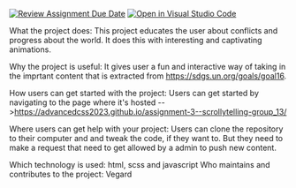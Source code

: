 [![Review Assignment Due Date](https://classroom.github.com/assets/deadline-readme-button-24ddc0f5d75046c5622901739e7c5dd533143b0c8e959d652212380cedb1ea36.svg)](https://classroom.github.com/a/E1TYCvbT)
[![Open in Visual Studio Code](https://classroom.github.com/assets/open-in-vscode-718a45dd9cf7e7f842a935f5ebbe5719a5e09af4491e668f4dbf3b35d5cca122.svg)](https://classroom.github.com/online_ide?assignment_repo_id=11035023&assignment_repo_type=AssignmentRepo)



What the project does:
This project educates the user about conflicts and progress about the world. It does this with interesting and captivating animations.

Why the project is useful:
It gives user a fun and interactive way of taking in the imprtant content that is extracted from https://sdgs.un.org/goals/goal16.

How users can get started with the project:
Users can get started by navigating to the page where it's hosted
-->https://advancedcss2023.github.io/assignment-3--scrollytelling-group_13/


Where users can get help with your project:
Users can clone the repository to their computer and and tweak the code, if they want to. But they need to make a request that need to get allowed by a admin to push new content.


Which technology is used:
html, scss and javascript
Who maintains and contributes to the project:
Vegard